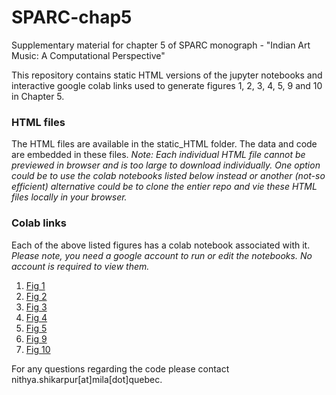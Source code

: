 # SPARC-chap5
Supplementary material for chapter 5 of SPARC monograph - "Indian Art Music: A Computational Perspective"

This repository contains static HTML versions of the jupyter notebooks and interactive google colab links used to generate figures 1, 2, 3, 4, 5, 9 and 10 in Chapter 5.

### HTML files
The HTML files are available in the static_HTML folder. The data and code are embedded in these files. 
*Note: Each individual HTML file cannot be previewed in browser and is too large to download individually. One option could be to use the colab notebooks listed below instead or another (not-so efficient) alternative could be to clone the entier repo and vie these HTML files locally in your browser.*

### Colab links
Each of the above listed figures has a colab notebook associated with it.
*Please note, you need a google account to run or edit the notebooks. No account is required to view them.*
1. [Fig 1](https://colab.research.google.com/drive/1gozqbP2oXndu3xOn_TiLbBEwFXa6b_2w?usp=sharing)
2. [Fig 2](https://colab.research.google.com/drive/1AYMH3Vm2kl0q77S2K8W5138fVAL0UQ7X?usp=sharing)
3. [Fig 3](https://colab.research.google.com/drive/1MB0DVkU38hC4K-tKEb5LXHL1x-bWJDar?usp=sharing)
4. [Fig 4](https://colab.research.google.com/drive/12sF2E6yMQxmthA7X8C76Uom0RAnT2DN5?usp=sharing)
5. [Fig 5](https://colab.research.google.com/drive/1jta_7t_fQa8r7qAhM10XW54jnwtuhAfu?usp=sharing)
6. [Fig 9](https://colab.research.google.com/drive/1Az4EJkisOIHK5r_xkZGIEfFZzdqswu7R?usp=sharing)
7. [Fig 10](https://colab.research.google.com/drive/1nwWeWC_42esY8q39LoJ6nzvbgdzqglke?usp=sharing)

For any questions regarding the code please contact nithya.shikarpur[at]mila[dot]quebec.
